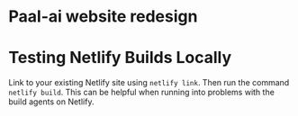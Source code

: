 # Paal-ai website redesign

# Testing Netlify Builds Locally

Link to your existing Netlify site using `netlify link`. Then run the command `netlify build`. This can be helpful when running into problems with the build agents on Netlify.